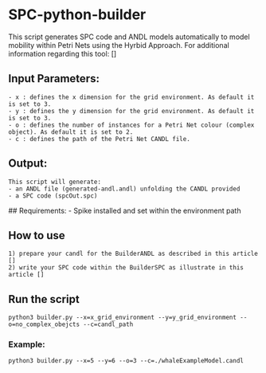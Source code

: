 # SPC-python-builder

This script generates SPC code and ANDL models automatically to model mobility within Petri Nets using the Hyrbid Approach.
For additional information regarding this tool: []

## Input Parameters:

    - x : defines the x dimension for the grid environment. As default it is set to 3.
    - y : defines the y dimension for the grid environment. As default it is set to 3.
    - o : defines the number of instances for a Petri Net colour (complex object). As default it is set to 2.
    - c : defines the path of the Petri Net CANDL file.


## Output:
    This script will generate:
    - an ANDL file (generated-andl.andl) unfolding the CANDL provided
    - a SPC code (spcOut.spc) 

## Requirements:
    - Spike installed and set within the environment path

## How to use
    1) prepare your candl for the BuilderANDL as described in this article []
    2) write your SPC code within the BuilderSPC as illustrate in this article []

## Run the script
    python3 builder.py --x=x_grid_environment --y=y_grid_environment --o=no_complex_obejcts --c=candl_path
### Example:
    python3 builder.py --x=5 --y=6 --o=3 --c=./whaleExampleModel.candl

